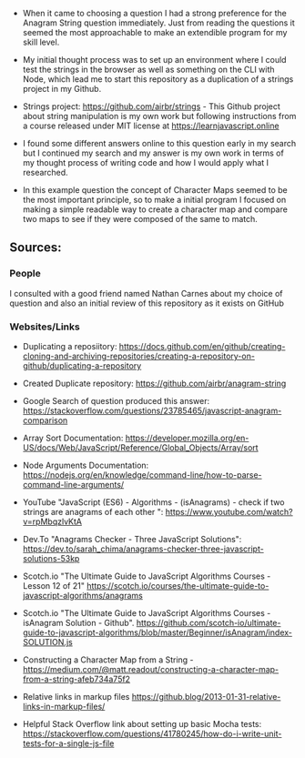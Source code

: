 
* When it came to choosing a question I had a strong preference for the Anagram String question immediately. Just from reading the questions it seemed the most approachable to make an extendible program for my skill level.

* My initial thought process was to set up an environment where I could test the strings in the browser as well as something on the CLI with Node, which lead me to start this repository as a duplication of a strings project in my Github.

* Strings project: https://github.com/airbr/strings - This Github project about string manipulation is my own work but following instructions from a course released under MIT license at https://learnjavascript.online

* I found some different answers online to this question early in my search but I continued my search and my answer is my own work in terms of my thought process of writing code and how I would apply what I researched.

* In this example question the concept of Character Maps seemed to be the most important principle, so to make a initial program I focused on making a simple readable way to create a character map and compare two maps to see if they were composed of the same to match.

Sources:
--

### People

I consulted with a good friend named Nathan Carnes about my choice of question and also an initial review of this repository as it exists on GitHub


### Websites/Links

* Duplicating a reposiitory: https://docs.github.com/en/github/creating-cloning-and-archiving-repositories/creating-a-repository-on-github/duplicating-a-repository

* Created Duplicate repository: https://github.com/airbr/anagram-string

* Google Search of question produced this answer: https://stackoverflow.com/questions/23785465/javascript-anagram-comparison

* Array Sort Documentation: https://developer.mozilla.org/en-US/docs/Web/JavaScript/Reference/Global_Objects/Array/sort

* Node Arguments Documentation: https://nodejs.org/en/knowledge/command-line/how-to-parse-command-line-arguments/

* YouTube "JavaScript (ES6) - Algorithms - (isAnagrams) - check if two strings are anagrams of each other
": https://www.youtube.com/watch?v=rpMbqzlvKtA

* Dev.To "Anagrams Checker - Three JavaScript Solutions": https://dev.to/sarah_chima/anagrams-checker-three-javascript-solutions-53kp

* Scotch.io "The Ultimate Guide to JavaScript Algorithms Courses - Lesson 12 of 21" https://scotch.io/courses/the-ultimate-guide-to-javascript-algorithms/anagrams

* Scotch.io "The Ultimate Guide to JavaScript Algorithms Courses - isAnagram Solution - Github". https://github.com/scotch-io/ultimate-guide-to-javascript-algorithms/blob/master/Beginner/isAnagram/index-SOLUTION.js

* Constructing a Character Map from a String - https://medium.com/@matt.readout/constructing-a-character-map-from-a-string-afeb734a75f2

* Relative links in markup files https://github.blog/2013-01-31-relative-links-in-markup-files/

* Helpful Stack Overflow link about setting up basic Mocha tests: https://stackoverflow.com/questions/41780245/how-do-i-write-unit-tests-for-a-single-js-file